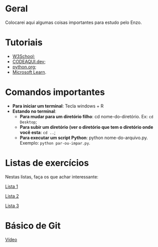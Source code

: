 # Geral

Colocarei aqui algumas coisas importantes para estudo pelo Enzo.


# Tutoriais

- [W3School](https://www.w3schools.com/python/python_intro.asp);
- [CODEAQUI.dev](https://www.codaqui.dev/trilhas/python/);
- [python.org](https://docs.python.org/pt-br/3/tutorial/);
- [Microsoft Learn](https://learn.microsoft.com/pt-br/training/paths/beginner-python/).


# Comandos importantes

- **Para iniciar um terminal**: Tecla windows + R
- **Estando no terminal**:
    - **Para mudar para um diretório filho**: cd nome-do-diretório. Ex: `cd Desktop`;
    - **Para subir um diretório (ver o diretório que tem o diretório onde você esta**: `cd ..`;
    - **Para executar um script Python**: python nome-do-arquivo.py. Exemplo: `python par-ou-impar.py`.


# Listas de exercícios

Nestas listas, faça os que achar interessante:

[Lista 1](https://www.dio.me/articles/lista-de-exercicios-para-treinar-logica-de-programacao)

[Lista 2](https://github.com/isquicha/exercicios-logica)

[Lista 3](https://awari.com.br/10-exercicios-de-logica-de-programacao-para-aprimorar-suas-habilidades/)


# Básico de Git

[Vídeo](https://youtu.be/AaOv3E6jW0k)